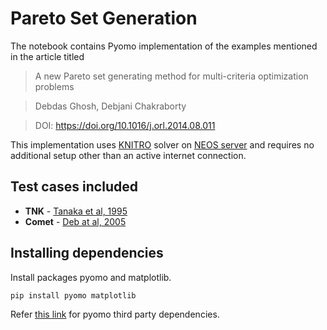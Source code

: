 # Pareto Set Generation
The notebook contains Pyomo implementation of the examples mentioned in the article titled
> A new Pareto set generating method for multi-criteria optimization problems

> Debdas Ghosh, Debjani Chakraborty

> DOI: https://doi.org/10.1016/j.orl.2014.08.011

This implementation uses [KNITRO](https://www.artelys.com/solvers/knitro/) solver on [NEOS server](https://neos-server.org/neos/solvers/index.html) and requires no additional setup other than an active internet connection.

## Test cases included
+ **TNK** - [Tanaka et al, 1995](https://doi.org/10.1038/375659a0)
+ **Comet** - [Deb at al, 2005](https://doi.org/10.1162/106365605774666895)

## Installing dependencies
Install packages pyomo and matplotlib.
```
pip install pyomo matplotlib
```
Refer [this link](http://www.pyomo.org/installation) for pyomo third party dependencies.
